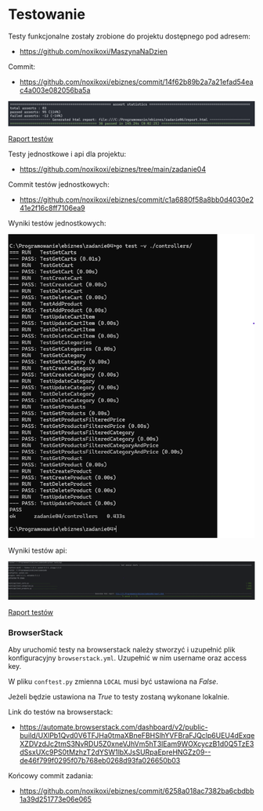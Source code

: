 # Testowanie

Testy funkcjonalne zostały zrobione do projektu dostępnego pod adresem:
- https://github.com/noxikoxi/MaszynaNaDzien

Commit:
- https://github.com/noxikoxi/ebiznes/commit/14f62b89b2a7a21efad54eac4a003e082056ba5a

![selenium results](wyniki_selenium.png)

[Raport testów](selenium_results.html)


Testy jednostkowe i api dla projektu:
- https://github.com/noxikoxi/ebiznes/tree/main/zadanie04

Commit testów jednostkowych:
- https://github.com/noxikoxi/ebiznes/commit/c1a6880f58a8bb0d4030e241e2f16c8ff7106ea9

Wyniki testów jednostkowych:

![unit tests result](unit_tests.png)

Wyniki testów api:

![api tests result](api_tests_results.png)

[Raport testów](api_tests_report.html)

### BrowserStack

Aby uruchomić testy na browserstack należy stworzyć i uzupełnić plik konfiguracyjny `browserstack.yml`.
Uzupełnić w nim username oraz access key.

W pliku `conftest.py` zmienna `LOCAL` musi być ustawiona na *False*.

Jeżeli będzie ustawiona na *True* to testy zostaną wykonane lokalnie.

Link do testów na browserstack:
- https://automate.browserstack.com/dashboard/v2/public-build/UXlPb1Qvd0V6TFJHa0tmaXBneFBHSlhYVFBraFJQclp6UEU4dExqeXZDVzdJc2tmS3NvRDU5Z0xneVJhVm5hT3lEam9WOXcyczB1d0Q5TzE3dSsxUXc9PS0tMzhzT2dYSW1lbXJsSURpaEpreHNGZz09--de46f799f0295f07b768eb0268d93fa026650b03

Końcowy commit zadania:
- https://github.com/noxikoxi/ebiznes/commit/6258a018ac7382ba6cbdbb1a39d251773e06e065
